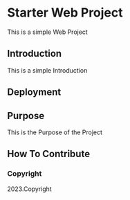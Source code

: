 # Starter Web Project
This is a simple Web Project
## Introduction
This is a simple Introduction
## Deployment

## Purpose
This is the Purpose of the Project
## How To Contribute

### Copyright

2023.Copyright
